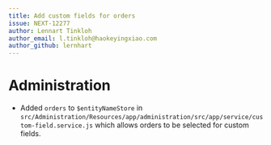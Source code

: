 ```yaml
---
title: Add custom fields for orders
issue: NEXT-12277
author: Lennart Tinkloh
author_email: l.tinkloh@haokeyingxiao.com 
author_github: lernhart
---
```

# Administration
*  Added `orders` to `$entityNameStore` in `src/Administration/Resources/app/administration/src/app/service/custom-field.service.js` which allows orders to be selected for custom fields.
